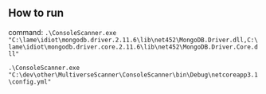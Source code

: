 ﻿## How to run

command:
`.\ConsoleScanner.exe "C:\lame\idiot\mongodb.driver.2.11.6\lib\net452\MongoDB.Driver.dll,C:\lame\idiot\mongodb.driver.core.2.11.6\lib\net452\MongoDB.Driver.Core.dll"`

`.\ConsoleScanner.exe "C:\dev\other\MultiverseScanner\ConsoleScanner\bin\Debug\netcoreapp3.1\config.yml"`
